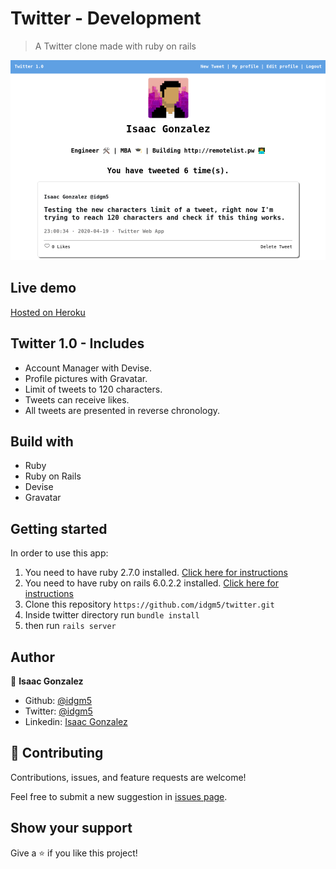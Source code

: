 # Twitter - Development
> A Twitter clone made with ruby on rails

![screenshot](twitter_1_0.png)

## Live demo
[Hosted on Heroku](https://idgm-twitter.herokuapp.com/)

## Twitter 1.0 - Includes
- Account Manager with Devise.
- Profile pictures with Gravatar.
- Limit of tweets to 120 characters.
- Tweets can receive likes.
- All tweets are presented in reverse chronology.

## Build with
- Ruby
- Ruby on Rails
- Devise
- Gravatar

## Getting started
In order to use this app:

1. You need to have ruby 2.7.0 installed. [Click here for instructions](https://www.ruby-lang.org/en/documentation/installation/)
2. You need to have ruby on rails 6.0.2.2 installed. [Click here for instructions](https://rubyonrails.org/)
3. Clone this repository `https://github.com/idgm5/twitter.git`
4. Inside twitter directory run `bundle install`
5. then run `rails server`

## Author
👤 **Isaac Gonzalez**

- Github: [@idgm5](https://github.com/idgm5)
- Twitter: [@idgm5](https://twitter.com/idgm5)
- Linkedin: [Isaac Gonzalez](https://www.linkedin.com/in/isaacmunguia)

## 🤝 Contributing

Contributions, issues, and feature requests are welcome!

Feel free to submit a new suggestion in [issues page](issues/).

## Show your support

Give a ⭐️ if you like this project!
